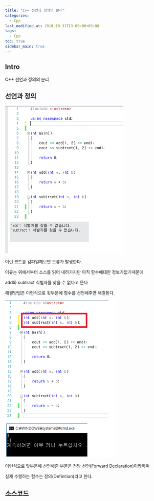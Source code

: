 ```yaml
---
title: "C++ 선언과 정의의 분리"
categories: 
  - Cpp
last_modified_at: 2018-10-31T13:00:00+09:00
tags: 
  - Cpp
toc: true
sidebar_main: true
---
```


## Intro

C++ 선언과 정의의 분리

## 선언과 정의


![cp](https://github.com/lesslate/lesslate.github.io/blob/master/assets/img/cpp/declare.png?raw=true)

이런 코드를 컴파일해보면 오류가 발생한다.

이유는 위에서부터 소스를 읽어 내려가지만 아직 함수에대한 정보가없기때문에

add와 subtract 식별자를 찾을 수 없다고 뜬다

해결방법은 이런식으로 윗부분에 함수를 선언해주면 해결된다.

![cp2](https://github.com/lesslate/lesslate.github.io/blob/master/assets/img/cpp/declare2.png?raw=true)


이런식으로 앞부분에 선언해준 부분은 전방 선언(Forward Declaration)이라하며

실제 수행하는 함수는 정의(Definition)라고 한다.


## 소스코드

<script src="https://gist.github.com/lesslate/bd83bb728e6ab0458cd72b1d68344030.js"></script>